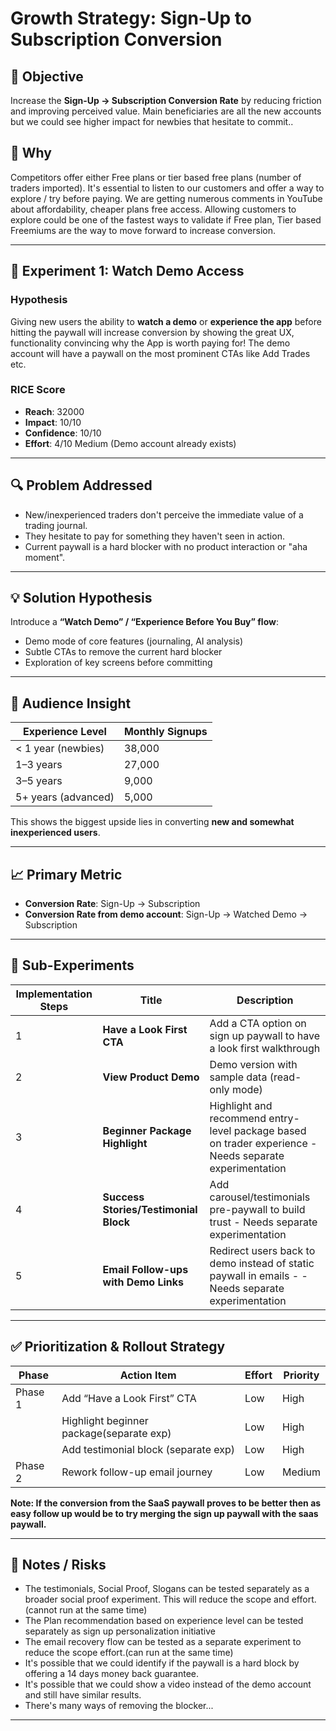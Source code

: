 # Growth Strategy: Sign-Up to Subscription Conversion

## 🎯 Objective
Increase the **Sign-Up → Subscription Conversion Rate** by reducing friction and improving perceived value. 
Main beneficiaries are all the new accounts but we could see higher impact for newbies that hesitate to commit..

## 🎯 Why
Competitors offer either Free plans or tier based free plans (number of traders imported). It's essential to listen to our customers and offer a way to explore / try before paying. 
We are getting numerous comments in YouTube about affordability, cheaper plans free access. 
Allowing customers to explore could be one of the fastest ways to validate if Free plan, Tier based Freemiums are the way to move forward to increase conversion.

---

## 🚀 Experiment 1: Watch Demo Access

### Hypothesis
Giving new users the ability to **watch a demo** or **experience the app** before hitting the paywall will increase conversion by showing the great UX, functionality convincing why the App is worth paying for! The demo account will have a paywall on the most prominent CTAs like Add Trades etc.

### RICE Score
- **Reach**: 32000
- **Impact**: 10/10
- **Confidence**: 10/10
- **Effort**: 4/10 Medium (Demo account already exists)

---

## 🔍 Problem Addressed
- New/inexperienced traders don't perceive the immediate value of a trading journal.
- They hesitate to pay for something they haven't seen in action.
- Current paywall is a hard blocker with no product interaction or "aha moment".

---

## 💡 Solution Hypothesis
Introduce a **“Watch Demo” / “Experience Before You Buy” flow**:
- Demo mode of core features (journaling, AI analysis)
- Subtle CTAs to remove the current hard blocker
- Exploration of key screens before committing

---

## 👥 Audience Insight
| Experience Level        | Monthly Signups |
|-------------------------|------------------|
| < 1 year (newbies)      | 38,000           |
| 1–3 years               | 27,000           |
| 3–5 years               | 9,000            |
| 5+ years (advanced)     | 5,000            |

This shows the biggest upside lies in converting **new and somewhat inexperienced users**.

---

## 📈 Primary Metric
- **Conversion Rate**: Sign-Up → Subscription
- **Conversion Rate from demo account**: Sign-Up → Watched Demo → Subscription

---

## 🧪 Sub-Experiments

| Implementation Steps | Title                               | Description                                                                 |
|------|-------------------------------------|-----------------------------------------------------------------------------|
| 1    | **Have a Look First CTA**           | Add a CTA option on sign up paywall to have a look first walkthrough            |
| 2    | **View Product Demo**               | Demo version with sample data (read-only mode)                             |
| 3    | **Beginner Package Highlight**      | Highlight and recommend entry-level package based on trader experience - Needs separate experimentation    |
| 4    | **Success Stories/Testimonial Block** | Add carousel/testimonials pre-paywall to build trust - Needs separate experimentation                       |
| 5    | **Email Follow-ups with Demo Links** | Redirect users back to demo instead of static paywall in emails - - Needs separate experimentation           |

---

## ✅ Prioritization & Rollout Strategy

| Phase       | Action Item                            | Effort | Priority |
|-------------|-----------------------------------------|--------|----------|
| Phase 1     | Add “Have a Look First” CTA             | Low    | High     |
|             | Highlight beginner package(separate exp)| Low    | High     |
|             | Add testimonial block (separate exp)    | Low    | High     |
| Phase 2     | Rework follow-up email journey          | Low    | Medium   |

**Note: If the conversion from the SaaS paywall proves to be better then as easy follow up would be to try merging the sign up paywall with the saas paywall.**

---

## 🧠 Notes / Risks
- The testimonials, Social Proof, Slogans can be tested separately as a broader social proof experiment. This will reduce the scope and effort. (cannot run at the same time)
- The Plan recommendation based on experience level can be tested separately as sign up personalization initiative
- The email recovery flow can be tested as a separate experiment to reduce the scope effort.(can run at the same time)
- It's possible that we could identify if the paywall is a hard block by offering a 14 days money back guarantee.
- It's possible that we could show a video instead of the demo account and still have similar results. 
- There's many ways of removing the blocker...
---

